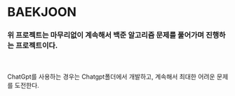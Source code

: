 # BAEKJOON
### 위 프로젝트는 마무리없이 계속해서 백준 알고리즘 문제를 풀어가며 진행하는 프로젝트이다.
<br></br>
ChatGpt를 사용하는 경우는 Chatgpt폴더에서 개발하고, 계속해서 최대한 어려운 문제를 도전한다. 
